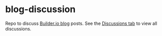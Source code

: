 # blog-discussion

Repo to discuss [Builder.io blog](https://www.builder.io/blog) posts. See the [Discussions tab](https://github.com/BuilderIO/blog-discussion/discussions) to view all discussions.